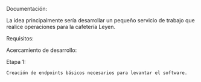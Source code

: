 Documentación:


La idea principalmente sería desarrollar un pequeño servicio de trabajo que realice operaciones para la cafetería Leyen. 

Requisitos:








Acercamiento de desarrollo:

Etapa 1: 

    Creación de endpoints básicos necesarios para levantar el software. 
